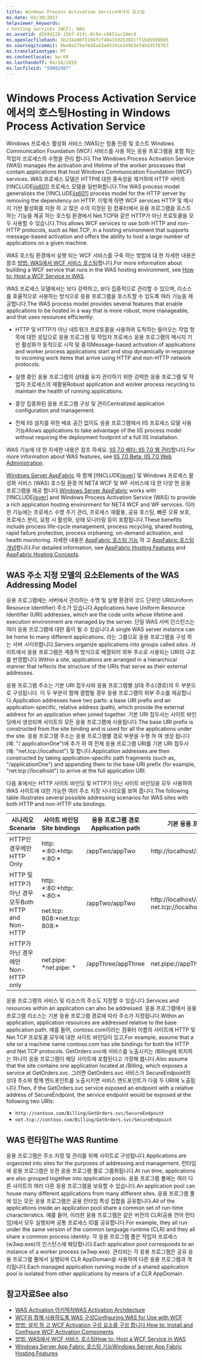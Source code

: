 ```yaml
---
title: Windows Process Activation Service에서의 호스팅
ms.date: 03/30/2017
helpviewer_keywords:
- hosting services [WCF], WAS
ms.assetid: d2b9d226-15b7-41fc-8c9a-cb651ac20ecd
ms.openlocfilehash: 5b234a00f3194fcf40a33d25302cff16d5999b05
ms.sourcegitcommit: 0be8a279af6d8a43e03141e349d3efd5d35f8767
ms.translationtype: MT
ms.contentlocale: ko-KR
ms.lasthandoff: 04/18/2019
ms.locfileid: "59082987"
---
```

# <a name="hosting-in-windows-process-activation-service"></a><span data-ttu-id="46456-102">Windows Process Activation Service에서의 호스팅</span><span class="sxs-lookup"><span data-stu-id="46456-102">Hosting in Windows Process Activation Service</span></span>
<span data-ttu-id="46456-103">Windows 프로세스 활성화 서비스 (WAS)는 정품 인증 및 호스트 Windows Communication Foundation (WCF) 서비스를 사용 하는 응용 프로그램을 포함 하는 작업자 프로세스의 수명을 관리 합니다.</span><span class="sxs-lookup"><span data-stu-id="46456-103">The Windows Process Activation Service (WAS) manages the activation and lifetime of the worker processes that contain applications that host Windows Communication Foundation (WCF) services.</span></span> <span data-ttu-id="46456-104">WAS 프로세스 모델은 HTTP에 대한 종속성을 제거하여 HTTP 서버의 [!INCLUDE[iis601](../../../../includes/iis601-md.md)] 프로세스 모델을 일반화합니다.</span><span class="sxs-lookup"><span data-stu-id="46456-104">The WAS process model generalizes the [!INCLUDE[iis601](../../../../includes/iis601-md.md)] process model for the HTTP server by removing the dependency on HTTP.</span></span> <span data-ttu-id="46456-105">이렇게 하면 WCF services HTTP 및 메시지 기반 활성화를 지원 하 고 많은 수의 지정된 된 컴퓨터에서 응용 프로그램을 호스트 하는 기능을 제공 하는 호스팅 환경에서 Net.TCP와 같은 HTTP가 아닌 프로토콜을 모두 사용할 수 있습니다.</span><span class="sxs-lookup"><span data-stu-id="46456-105">This allows WCF services to use both HTTP and non-HTTP protocols, such as Net.TCP, in a hosting environment that supports message-based activation and offers the ability to host a large number of applications on a given machine.</span></span>  
  
 <span data-ttu-id="46456-106">WAS 호스팅 환경에서 실행 되는 WCF 서비스를 구축 하는 방법에 대 한 자세한 내용은 참조 [방법: WAS에서 WCF 서비스 호스팅](../../../../docs/framework/wcf/feature-details/how-to-host-a-wcf-service-in-was.md)합니다.</span><span class="sxs-lookup"><span data-stu-id="46456-106">For more information about building a WCF service that runs in the WAS hosting environment, see [How to: Host a WCF Service in WAS](../../../../docs/framework/wcf/feature-details/how-to-host-a-wcf-service-in-was.md).</span></span>  
  
 <span data-ttu-id="46456-107">WAS 프로세스 모델에서는 보다 강력하고, 보다 집중적으로 관리할 수 있으며, 리소스를 효율적으로 사용하는 방식으로 응용 프로그램을 호스트할 수 있도록 여러 기능을 제공합니다.</span><span class="sxs-lookup"><span data-stu-id="46456-107">The WAS process model provides several features that enable applications to be hosted in a way that is more robust, more manageable, and that uses resources efficiently:</span></span>  
  
-   <span data-ttu-id="46456-108">HTTP 및 HTTP가 아닌 네트워크 프로토콜을 사용하여 도착하는 들어오는 작업 항목에 대한 응답으로 응용 프로그램 및 작업자 프로세스 응용 프로그램의 메시지 기반 활성화가 동적으로 시작 및 중지</span><span class="sxs-lookup"><span data-stu-id="46456-108">Message-based activation of applications and worker process applications start and stop dynamically in response to incoming work items that arrive using HTTP and non-HTTP network protocols.</span></span>  
  
-   <span data-ttu-id="46456-109">실행 중인 응용 프로그램의 상태를 유지 관리하기 위한 강력한 응용 프로그램 및 작업자 프로세스의 재활용</span><span class="sxs-lookup"><span data-stu-id="46456-109">Robust application and worker process recycling to maintain the health of running applications.</span></span>  
  
-   <span data-ttu-id="46456-110">중앙 집중화된 응용 프로그램 구성 및 관리</span><span class="sxs-lookup"><span data-stu-id="46456-110">Centralized application configuration and management.</span></span>  
  
-   <span data-ttu-id="46456-111">전체 IIS 설치를 위한 배포 공간 없이도 응용 프로그램에서 IIS 프로세스 모델 사용 가능</span><span class="sxs-lookup"><span data-stu-id="46456-111">Allows applications to take advantage of the IIS process model without requiring the deployment footprint of a full IIS installation.</span></span>  
  
 <span data-ttu-id="46456-112">WAS 기능에 대 한 자세한 내용은 참조 하세요. [IIS 7.0 베타: IIS 7.0 웹 관리](../../../../docs/framework/wcf/feature-details/hosting-in-windows-process-activation-service.md)합니다.</span><span class="sxs-lookup"><span data-stu-id="46456-112">For more information about WAS features, see [IIS 7.0 Beta: IIS 7.0 Web Administration](../../../../docs/framework/wcf/feature-details/hosting-in-windows-process-activation-service.md).</span></span>  
  
 <span data-ttu-id="46456-113">[Windows Server AppFabric](https://go.microsoft.com/fwlink/?LinkId=196496) 와 함께 [!INCLUDE[iisver](../../../../includes/iisver-md.md)] 및 Windows 프로세스 활성화 서비스 (WAS) 호스팅 환경 여 NET4 WCF 및 WF 서비스에 대 한 다양 한 응용 프로그램을 제공 합니다.</span><span class="sxs-lookup"><span data-stu-id="46456-113">[Windows Server AppFabric](https://go.microsoft.com/fwlink/?LinkId=196496) works with [!INCLUDE[iisver](../../../../includes/iisver-md.md)] and Windows Process Activation Service (WAS) to provide a rich application hosting environment for NET4 WCF and WF services.</span></span> <span data-ttu-id="46456-114">이러한 기능에는 프로세스 수명 주기 관리, 프로세스 재활용, 공유 호스팅, 빠른 오류 보호, 프로세스 분리, 요청 시 활성화, 상태 모니터링 등이 포함됩니다.</span><span class="sxs-lookup"><span data-stu-id="46456-114">These benefits include process life-cycle management, process recycling, shared hosting, rapid failure protection, process orphaning, on-demand activation, and health monitoring.</span></span> <span data-ttu-id="46456-115">자세한 내용은 [AppFabric 호스팅 기능](https://go.microsoft.com/fwlink/?LinkId=196494) 하 고 [AppFabric 호스팅 개념](https://go.microsoft.com/fwlink/?LinkId=196495)합니다.</span><span class="sxs-lookup"><span data-stu-id="46456-115">For detailed information, see [AppFabric Hosting Features](https://go.microsoft.com/fwlink/?LinkId=196494) and [AppFabric Hosting Concepts](https://go.microsoft.com/fwlink/?LinkId=196495).</span></span>  
  
## <a name="elements-of-the-was-addressing-model"></a><span data-ttu-id="46456-116">WAS 주소 지정 모델의 요소</span><span class="sxs-lookup"><span data-stu-id="46456-116">Elements of the WAS Addressing Model</span></span>  
 <span data-ttu-id="46456-117">응용 프로그램에는 서버에서 관리하는 수명 및 실행 환경의 코드 단위인 URI(Uniform Resource Identifier) 주소가 있습니다.</span><span class="sxs-lookup"><span data-stu-id="46456-117">Applications have Uniform Resource Identifier (URI) addresses, which are the code units whose lifetime and execution environment are managed by the server.</span></span> <span data-ttu-id="46456-118">단일 WAS 서버 인스턴스는 여러 응용 프로그램에 대한 홈이 될 수 있습니다.</span><span class="sxs-lookup"><span data-stu-id="46456-118">A single WAS server instance can be home to many different applications.</span></span> <span data-ttu-id="46456-119">라는 그룹으로 응용 프로그램을 구성 하는 서버 *사이트*합니다.</span><span class="sxs-lookup"><span data-stu-id="46456-119">Servers organize applications into groups called *sites*.</span></span> <span data-ttu-id="46456-120">사이트에서 응용 프로그램은 계층적 방식으로 배열되어 외부 주소로 사용되는 URI의 구조를 반영합니다.</span><span class="sxs-lookup"><span data-stu-id="46456-120">Within a site, applications are arranged in a hierarchical manner that reflects the structure of the URIs that serve as their external addresses.</span></span>  
  
 <span data-ttu-id="46456-121">응용 프로그램 주소는 기본 URI 접두사와 응용 프로그램별 상대 주소(경로)의 두 부분으로 구성됩니다. 이 두 부분이 함께 결합될 경우 응용 프로그램의 외부 주소를 제공합니다.</span><span class="sxs-lookup"><span data-stu-id="46456-121">Application addresses have two parts: a base URI prefix and an application-specific, relative address (path), which provide the external address for an application when joined together.</span></span> <span data-ttu-id="46456-122">기본 URI 접두사는 사이트 바인딩에서 생성되며 사이트의 모든 응용 프로그램에 사용됩니다.</span><span class="sxs-lookup"><span data-stu-id="46456-122">The base URI prefix is constructed from the site binding and is used for all the applications under the site.</span></span> <span data-ttu-id="46456-123">응용 프로그램 주소는 응용 프로그램별 경로 부분을 수행 하 여 생성 됩니다 (예: "/ applicationOne")에 추가 하 여 전체 응용 프로그램 URI를 기본 URI 접두사 (예: "net.tcp://localhost") 및 합니다.</span><span class="sxs-lookup"><span data-stu-id="46456-123">Application addresses are then constructed by taking application-specific path fragments (such as, "/applicationOne") and appending them to the base URI prefix (for example, "net.tcp://localhost") to arrive at the full application URI.</span></span>  
  
 <span data-ttu-id="46456-124">다음 표에서는 HTTP 사이트 바인딩 및 HTTP가 아닌 사이트 바인딩을 모두 사용하여 WAS 사이트에 대한 가능한 여러 주소 지정 시나리오를 보여 줍니다.</span><span class="sxs-lookup"><span data-stu-id="46456-124">The following table illustrates several possible addressing scenarios for WAS sites with both HTTP and non-HTTP site bindings.</span></span>  
  
|<span data-ttu-id="46456-125">시나리오</span><span class="sxs-lookup"><span data-stu-id="46456-125">Scenario</span></span>|<span data-ttu-id="46456-126">사이트 바인딩</span><span class="sxs-lookup"><span data-stu-id="46456-126">Site bindings</span></span>|<span data-ttu-id="46456-127">응용 프로그램 경로</span><span class="sxs-lookup"><span data-stu-id="46456-127">Application path</span></span>|<span data-ttu-id="46456-128">기본 응용 프로그램 URI</span><span class="sxs-lookup"><span data-stu-id="46456-128">Base application URIs</span></span>|  
|--------------|-------------------|----------------------|---------------------------|  
|<span data-ttu-id="46456-129">HTTP인 경우에만</span><span class="sxs-lookup"><span data-stu-id="46456-129">HTTP Only</span></span>|<span data-ttu-id="46456-130">http: \*:80:\*</span><span class="sxs-lookup"><span data-stu-id="46456-130">http: \*:80:\*</span></span>|<span data-ttu-id="46456-131">/appTwo</span><span class="sxs-lookup"><span data-stu-id="46456-131">/appTwo</span></span>|http://localhost/appTwo/|  
|<span data-ttu-id="46456-132">HTTP 및 HTTP가 아닌 경우 모두</span><span class="sxs-lookup"><span data-stu-id="46456-132">Both HTTP and Non-HTTP</span></span>|<span data-ttu-id="46456-133">http: \*:80:\*</span><span class="sxs-lookup"><span data-stu-id="46456-133">http: \*:80:\*</span></span><br /><br /> <span data-ttu-id="46456-134">net.tcp: 808:\*</span><span class="sxs-lookup"><span data-stu-id="46456-134">net.tcp: 808:\*</span></span>|<span data-ttu-id="46456-135">/appTwo</span><span class="sxs-lookup"><span data-stu-id="46456-135">/appTwo</span></span>|http://localhost/appTwo/<br /><span data-ttu-id="46456-136">net.tcp://localhost/appTwo/</span><span class="sxs-lookup"><span data-stu-id="46456-136">net.tcp://localhost/appTwo/</span></span>|  
|<span data-ttu-id="46456-137">HTTP가 아닌 경우에만</span><span class="sxs-lookup"><span data-stu-id="46456-137">Non-HTTP only</span></span>|<span data-ttu-id="46456-138">net.pipe: \*</span><span class="sxs-lookup"><span data-stu-id="46456-138">net.pipe: \*</span></span>|<span data-ttu-id="46456-139">/appThree</span><span class="sxs-lookup"><span data-stu-id="46456-139">/appThree</span></span>|<span data-ttu-id="46456-140">net.pipe://appThree/</span><span class="sxs-lookup"><span data-stu-id="46456-140">net.pipe://appThree/</span></span>|  
  
 <span data-ttu-id="46456-141">응용 프로그램의 서비스 및 리소스의 주소도 지정할 수 있습니다.</span><span class="sxs-lookup"><span data-stu-id="46456-141">Services and resources within an application can also be addressed.</span></span> <span data-ttu-id="46456-142">응용 프로그램에서 응용 프로그램 리소스는 기본 응용 프로그램 경로에 따라 주소가 지정됩니다.</span><span class="sxs-lookup"><span data-stu-id="46456-142">Within an application, application resources are addressed relative to the base application path.</span></span> <span data-ttu-id="46456-143">예를 들어, contoso.com이라는 컴퓨터 이름의 사이트에 HTTP 및 Net.TCP 프로토콜 모두에 대한 사이트 바인딩이 있고,</span><span class="sxs-lookup"><span data-stu-id="46456-143">For example, assume that a site on a machine name contoso.com has site bindings for both the HTTP and Net.TCP protocols.</span></span> <span data-ttu-id="46456-144">GetOrders.svc에 서비스를 노출시키는 /Billing에 위치하는 하나의 응용 프로그램이 해당 사이트에 포함된다고 가정해 봅니다.</span><span class="sxs-lookup"><span data-stu-id="46456-144">Also assume that the site contains one application located at /Billing, which exposes a service at GetOrders.svc.</span></span> <span data-ttu-id="46456-145">그러면 GetOrders.svc 서비스가 SecureEndpoint의 상대 주소와 함께 엔드포인트를 노출시키면 서비스 엔드포인트가 다음 두 URI에 노출됩니다.</span><span class="sxs-lookup"><span data-stu-id="46456-145">Then, if the GetOrders.svc service exposed an endpoint with a relative address of SecureEndpoint, the service endpoint would be exposed at the following two URIs:</span></span>  
  
- `http://contoso.com/Billing/GetOrders.svc/SecureEndpoint`
- `net.tcp://contoso.com/Billing/GetOrders.svc/SecureEndpoint`
  
## <a name="the-was-runtime"></a><span data-ttu-id="46456-146">WAS 런타임</span><span class="sxs-lookup"><span data-stu-id="46456-146">The WAS Runtime</span></span>  
 <span data-ttu-id="46456-147">응용 프로그램은 주소 지정 및 관리를 위해 사이트로 구성됩니다.</span><span class="sxs-lookup"><span data-stu-id="46456-147">Applications are organized into sites for the purposes of addressing and management.</span></span> <span data-ttu-id="46456-148">런타임에 응용 프로그램은 또한 응용 프로그램 풀로 그룹화됩니다.</span><span class="sxs-lookup"><span data-stu-id="46456-148">At run time, applications are also grouped together into application pools.</span></span> <span data-ttu-id="46456-149">응용 프로그램 풀에는 여러 다른 사이트의 여러 다른 응용 프로그램을 보유할 수 있습니다.</span><span class="sxs-lookup"><span data-stu-id="46456-149">An application pool can house many different applications from many different sites.</span></span> <span data-ttu-id="46456-150">응용 프로그램 풀에 있는 모든 응용 프로그램은 공용 런타임 특성 집합을 공유합니다.</span><span class="sxs-lookup"><span data-stu-id="46456-150">All of the applications inside an application pool share a common set of run-time characteristics.</span></span> <span data-ttu-id="46456-151">예를 들어, 이러한 응용 프로그램은 같은 버전의 CLR(공용 언어 런타임)에서 모두 실행되며 공통 프로세스 ID를 공유합니다.</span><span class="sxs-lookup"><span data-stu-id="46456-151">For example, they all run under the same version of the common language runtime (CLR) and they all share a common process identity.</span></span> <span data-ttu-id="46456-152">각 응용 프로그램 풀은 작업자 프로세스(w3wp.exe)의 인스턴스에 해당합니다.</span><span class="sxs-lookup"><span data-stu-id="46456-152">Each application pool corresponds to an instance of a worker process (w3wp.exe).</span></span> <span data-ttu-id="46456-153">관리되는 각 응용 프로그램은 공유 응용 프로그램 풀에서 실행되며 CLR AppDomain을 사용하여 다른 응용 프로그램과 격리됩니다.</span><span class="sxs-lookup"><span data-stu-id="46456-153">Each managed application running inside of a shared application pool is isolated from other applications by means of a CLR AppDomain.</span></span>  
  
## <a name="see-also"></a><span data-ttu-id="46456-154">참고자료</span><span class="sxs-lookup"><span data-stu-id="46456-154">See also</span></span>

- [<span data-ttu-id="46456-155">WAS Activation 아키텍처</span><span class="sxs-lookup"><span data-stu-id="46456-155">WAS Activation Architecture</span></span>](../../../../docs/framework/wcf/feature-details/was-activation-architecture.md)
- [<span data-ttu-id="46456-156">WCF와 함께 사용하도록 WAS 구성</span><span class="sxs-lookup"><span data-stu-id="46456-156">Configuring WAS for Use with WCF</span></span>](../../../../docs/framework/wcf/feature-details/configuring-the-wpa--service-for-use-with-wcf.md)
- [<span data-ttu-id="46456-157">방법: 설치 하 고 WCF Activation 구성 요소를 구성 합니다.</span><span class="sxs-lookup"><span data-stu-id="46456-157">How to: Install and Configure WCF Activation Components</span></span>](../../../../docs/framework/wcf/feature-details/how-to-install-and-configure-wcf-activation-components.md)
- [<span data-ttu-id="46456-158">방법: WAS에서 WCF 서비스 호스팅</span><span class="sxs-lookup"><span data-stu-id="46456-158">How to: Host a WCF Service in WAS</span></span>](../../../../docs/framework/wcf/feature-details/how-to-host-a-wcf-service-in-was.md)
- [<span data-ttu-id="46456-159">Windows Server App Fabric 호스팅 기능</span><span class="sxs-lookup"><span data-stu-id="46456-159">Windows Server App Fabric Hosting Features</span></span>](https://go.microsoft.com/fwlink/?LinkId=201276)
